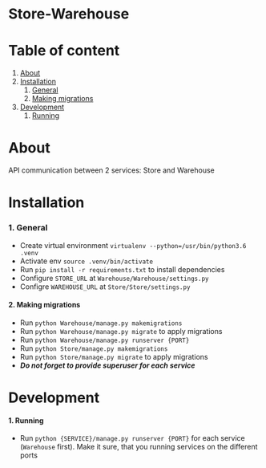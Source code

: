 # Store-Warehouse

# Table of content
1. [About](#about)
2. [Installation](#installation)
    1. [General](#1-general)
    2. [Making migrations](#2-making-migrations)
3. [Development](#development)
    1. [Running](#1-running)

# About
API communication between 2 services: Store and Warehouse  

# Installation
### 1. General
- Create virtual environment `virtualenv --python=/usr/bin/python3.6 .venv`
- Activate env `source .venv/bin/activate`
- Run `pip install -r requirements.txt` to install dependencies
- Configure `STORE_URL` at `Warehouse/Warehouse/settings.py`
- Configre `WAREHOUSE_URL` at `Store/Store/settings.py`

#### 2. Making migrations
- Run `python Warehouse/manage.py makemigrations`
- Run `python Warehouse/manage.py migrate` to apply migrations
- Run `python Warehouse/manage.py runserver {PORT}`
- Run `python Store/manage.py makemigrations`
- Run `python Store/manage.py migrate` to apply migrations
- ***Do not forget to provide superuser for each service***

# Development
#### 1. Running
- Run `python {SERVICE}/manage.py runserver {PORT}` for each service (`Warehouse` first). 
  Make it sure, that you running services on the different ports

